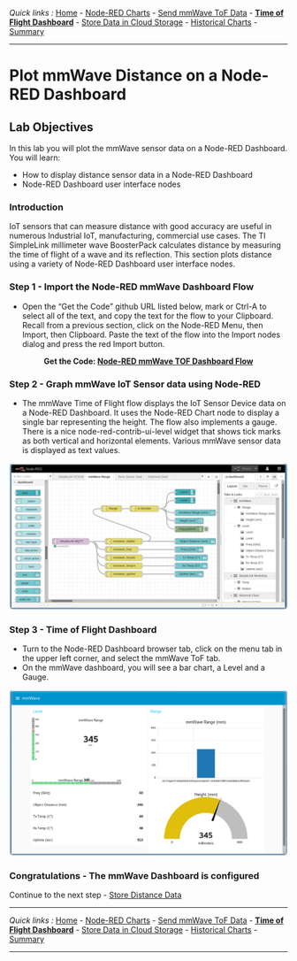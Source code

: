 *Quick links :*
[Home](/README.md) - [Node-RED Charts](DASHBOARD.md) - [Send mmWave ToF Data](MMWAVETOF.md) - [**Time of Flight Dashboard**](TOFDASH.md) - [Store Data in Cloud Storage](CLOUDANT.md) - [Historical Charts](HISTORY.md) - [Summary](SUMMARY.md)
***

# Plot mmWave Distance on a Node-RED Dashboard

## Lab Objectives

In this lab you will plot the mmWave sensor data on a Node-RED Dashboard.  You will learn:

- How to display distance sensor data in a Node-RED Dashboard
- Node-RED Dashboard user interface nodes

### Introduction

IoT sensors that can measure distance with good accuracy are useful in numerous Industrial IoT, manufacturing, commercial use cases.  The TI SimpleLink millimeter wave BoosterPack calculates distance by measuring the time of flight of a wave and its reflection.  This section plots distance using a variety of Node-RED Dashboard user interface nodes.

### Step 1 - Import the Node-RED mmWave Dashboard Flow

- Open the “Get the Code” github URL listed below, mark or Ctrl-A to select all of the text, and copy the text for the flow to your Clipboard. Recall from a previous section, click on the Node-RED Menu, then Import, then Clipboard. Paste the text of the flow into the Import nodes dialog and press the red Import button.

<p align="center">
  <strong>Get the Code: <a href="/flows/NRD-mmWave-SensorData.json">Node-RED mmWave TOF Dashboard Flow</strong></a>
</p>


### Step 2 - Graph mmWave IoT Sensor data using Node-RED

- The mmWave Time of Flight flow displays the IoT Sensor Device data on a Node-RED Dashboard.  It uses the Node-RED Chart node to display a single bar representing the height.  The flow also implements a gauge. There is a nice node-red-contrib-ui-level widget that shows tick marks as both vertical and horizontal elements. Various mmWave sensor data is displayed as text values.

![Node-RED mmWave ToF Flow](/screenshots/NRD-TI-mmWave-Dashboard-flow.png)

### Step 3 - Time of Flight Dashboard

- Turn to the Node-RED Dashboard browser tab, click on the menu tab in the upper left corner, and select the mmWave ToF tab.
- On the mmWave dashboard, you will see a bar chart, a Level and a Gauge.

![Node-RED mmWave ToF Flow](/screenshots/NRD-TI-mmWave-Dashboard.png)


### Congratulations - The mmWave Dashboard is configured
Continue to the next step - [Store Distance Data](CLOUDANT.md)

***
*Quick links :*
[Home](/README.md) - [Node-RED Charts](DASHBOARD.md) - [Send mmWave ToF Data](MMWAVETOF.md) - [**Time of Flight Dashboard**](TOFDASH.md) - [Store Data in Cloud Storage](CLOUDANT.md) - [Historical Charts](HISTORY.md) - [Summary](SUMMARY.md)
***
